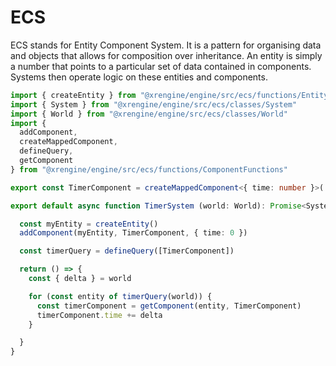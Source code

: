 # ECS

ECS stands for Entity Component System. It is a pattern for organising data and objects that allows for composition over inheritance. An entity is simply a number that points to a particular set of data contained in components. Systems then operate logic on these entities and components.

```ts
import { createEntity } from "@xrengine/engine/src/ecs/functions/EntityFunctions"
import { System } from "@xrengine/engine/src/ecs/classes/System"
import { World } from "@xrengine/engine/src/ecs/classes/World"
import { 
  addComponent,
  createMappedComponent,
  defineQuery,
  getComponent
} from "@xrengine/engine/src/ecs/functions/ComponentFunctions"

export const TimerComponent = createMappedComponent<{ time: number }>('TimerComponent')

export default async function TimerSystem (world: World): Promise<System> {

  const myEntity = createEntity()
  addComponent(myEntity, TimerComponent, { time: 0 })

  const timerQuery = defineQuery([TimerComponent])

  return () => {
    const { delta } = world

    for (const entity of timerQuery(world)) {
      const timerComponent = getComponent(entity, TimerComponent)
      timerComponent.time += delta
    }

  }
}

```